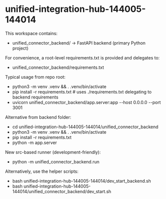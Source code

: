 # unified-integration-hub-144005-144014

This workspace contains:
- unified_connector_backend/ → FastAPI backend (primary Python project)

For convenience, a root-level requirements.txt is provided and delegates to:
- unified_connector_backend/requirements.txt

Typical usage from repo root:
- python3 -m venv .venv && . .venv/bin/activate
- pip install -r requirements.txt   # uses ./requirements.txt delegating to backend requirements
- uvicorn unified_connector_backend/app.server:app --host 0.0.0.0 --port 3001

Alternative from backend folder:
- cd unified-integration-hub-144005-144014/unified_connector_backend
- python3 -m venv .venv && . .venv/bin/activate
- pip install -r requirements.txt
- python -m app.server

New src-based runner (development-friendly):
- python -m unified_connector_backend.run

Alternatively, use the helper scripts:
- bash unified-integration-hub-144005-144014/dev_start_backend.sh
- bash unified-integration-hub-144005-144014/unified_connector_backend/dev_start.sh
